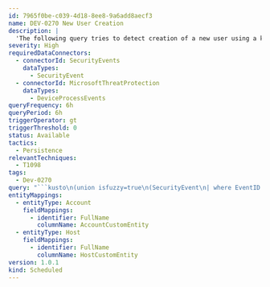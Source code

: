 ```yaml
---
id: 7965f0be-c039-4d18-8ee8-9a6add8aecf3
name: DEV-0270 New User Creation
description: |
  'The following query tries to detect creation of a new user using a known DEV-0270 username/password schema'
severity: High
requiredDataConnectors:
  - connectorId: SecurityEvents
    dataTypes:
      - SecurityEvent
  - connectorId: MicrosoftThreatProtection
    dataTypes:
      - DeviceProcessEvents
queryFrequency: 6h
queryPeriod: 6h
triggerOperator: gt
triggerThreshold: 0
status: Available
tactics:
  - Persistence
relevantTechniques:
  - T1098
tags:
  - Dev-0270
query: "```kusto\n(union isfuzzy=true\n(SecurityEvent\n| where EventID == 4688\n| where CommandLine has_all ('net user', '/add') \n| parse CommandLine with * \"user \" username \" \"*\n| extend password = extract(@\"\\buser\\s+[^\\s]+\\s+([^\\s]+)\", 1, CommandLine) \n| where username in('DefaultAccount') or password in('P@ssw0rd1234', '_AS_@1394') \n| project TimeGenerated, HostCustomEntity = Computer, AccountCustomEntity = Account, AccountDomain, ProcessName, ProcessNameFullPath = NewProcessName, EventID, Activity, CommandLine, EventSourceName, Type\n),\n(DeviceProcessEvents \n| where InitiatingProcessCommandLine has_all('net user', '/add') \n| parse InitiatingProcessCommandLine with * \"user \" username \" \"* \n| extend password = extract(@\"\\buser\\s+[^\\s]+\\s+([^\\s]+)\", 1, InitiatingProcessCommandLine) \n| where username in('DefaultAccount') or password in('P@ssw0rd1234', '_AS_@1394') \n| extend timestamp = TimeGenerated, AccountCustomEntity =  InitiatingProcessAccountName, HostCustomEntity = DeviceName\n)\n)\n```"
entityMappings:
  - entityType: Account
    fieldMappings:
      - identifier: FullName
        columnName: AccountCustomEntity
  - entityType: Host
    fieldMappings:
      - identifier: FullName
        columnName: HostCustomEntity
version: 1.0.1
kind: Scheduled
---
```


